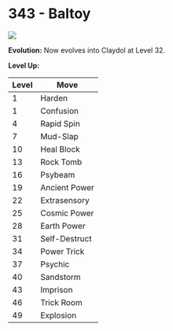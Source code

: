 # 343 - Baltoy
![][343]

**Evolution:**
Now evolves into Claydol at Level 32.

**Level Up:**

Level | Move
---   | ---
  1   | Harden
  1   | Confusion
  4   | Rapid Spin
  7   | Mud-Slap
 10   | Heal Block
 13   | Rock Tomb
 16   | Psybeam
 19   | Ancient Power
 22   | Extrasensory
 25   | Cosmic Power
 28   | Earth Power
 31   | Self-Destruct
 34   | Power Trick
 37   | Psychic
 40   | Sandstorm
 43   | Imprison
 46   | Trick Room
 49   | Explosion



[343]: /img/pokemon/343.png
